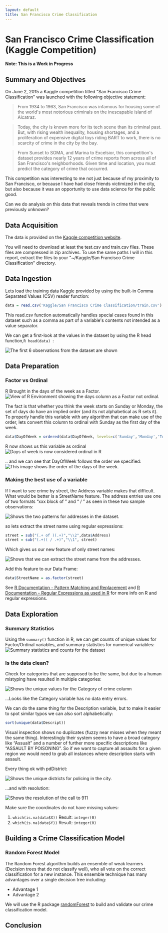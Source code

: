 ```yaml
---
layout: default
title: San Francisco Crime Classification
---
```

# San Francisco Crime Classification (Kaggle Competition)

**Note: This is a Work in Progress** 

## Summary and Objectives

On June 2, 2015 a Kaggle competition titled "San Francisco Crime Classification" was launched with the following objective statement:

> From 1934 to 1963, San Francisco was infamous for housing some of the world's most notorious criminals on the inescapable island of Alcatraz.

> Today, the city is known more for its tech scene than its criminal past. But, with rising wealth inequality, housing shortages, and a proliferation of expensive digital toys riding BART to work, there is no scarcity of crime in the city by the bay.

> From Sunset to SOMA, and Marina to Excelsior, this competition's dataset provides nearly 12 years of crime reports from across all of San Francisco's neighborhoods. Given time and location, you must predict the category of crime that occurred.

This competition was interesting to me not just because of my proximity to San Francisco, or because I have had close friends victimized in the city, but also because it was an opportunity to use data science for the public good. 

Can we do analysis on this data that reveals trends in crime that were previously unknown? 

## Data Acquisition

The data is provided on the [Kaggle competition website](https://www.kaggle.com/c/sf-crime/data). 

You will need to download at least the test.csv and train.csv files. These files are compressed in zip archives. To use the same paths I will in this report, extract the files to your "~/Kaggle/San Francisco Crime Classification" directory.

## Data Ingestion
Lets load the training data Kaggle provided by using the built-in Comma Separated Values (CSV) reader function:

```R
data = read.csv('Kaggle/San Francisco Crime Classification/train.csv')
```

This read.csv function automatically handles special cases found in this dataset such as a comma as part of a variable's contents not intended as a value separator.

We can get a first-look at the values in the dataset by using the R head function,```R head(data) ```:

![The first 6 observations from the dataset are shown](images/SfDataAnalysis/DataIngest1.png)

## Data Preparation

### Factor vs Ordinal

R Brought in the days of the week as a Factor. 
![View of R Environment showing the days column as a Factor not ordinal.](images/SfDataAnalysis/DataPrep1.png)

The fact is that whether you think the week starts on Sunday or Monday, the set of days do have an implied order (and its not alphabetical as R sets it). To properly handle this variable with any algorithm that can make use of the order, lets convert this column to ordinal with Sunday as the first day of the week. 

```R
data$DayOfWeek = ordered(data$DayOfWeek, levels=c('Sunday','Monday','Tuesday','Wednesday','Thursday','Friday','Saturday'))
```

R now shows us this variable as ordinal
![Days of week is now considered ordinal in R](images/SfDataAnalysis/DataPrep2.png)

.. and we can see that DayOfWeek follows the order we specified:
![This image shows the order of the days of the week.](images/SfDataAnalysis/DataPrep3.png)

### Making the best use of a variable

If I want to see crime by street, the Address variable makes that difficult. What would be better is a StreetName feature. The address entries use one of two formats “xxx block of <street name>” and “<street name> / <other street name>” as seen in these two sample observations:

![Shows the two patterns for addresses in the dataset.](images/SfDataAnalysis/DataPrep7.png)
 
so lets extract the street name using regular expressions:

```R
street = sub("(.+ of )(.+)","\\2",data$Address)
street = sub("(.+)( / .+)","\\1", street)
```

Which gives us our new feature of only street names:

![Shows that we can extract the street name from the addresses.](images/SfDataAnalysis/DataPrep8.png)
 
Add this feature to our Data Frame: 

```R
data$StreetName = as.factor(street)
```

See [R Documentation - Pattern Matching and Replacement](https://stat.ethz.ch/R-manual/R-devel/library/base/html/grep.html)  and [R Documentation - Regular Expressions as used in R](https://stat.ethz.ch/R-manual/R-devel/library/base/html/regex.html)  for more info on R and regular expressions.

## Data Exploration

### Summary Statistics

Using the ```summary()``` function in R, we can get counts of unique values for Factor/Ordinal variables, and summary statistics for numerical variables:
![Summary statistics and counts for the dataset](images/SfDataAnalysis/DataExplore1.png)

### Is the data clean? 

Check for categories that are supposed to be the same, but due to a human mistyping have resulted in multiple categories:

![Shows the unique values for the Category of crime column](images/SfDataAnalysis/DataPrep4.png)
 
...Looks like the Category variable has no data entry errors.

We can do the same thing for the Description variable, but to make it easier to spot similar typos we can also sort alphabetically:

```R
sort(unique(data$Descript))
```

Visual inspection shows no duplicates (fuzzy near misses when they meant the same thing). Interestingly their system seems to have a broad category like “Assualt” and a number of further more specific descriptions like “ASSAULT BY POISONING”. So if we want to capture all assaults for a given region we would need to grab all instances where description starts with assault.

Every thing ok with pdDistrict:

![Shows the unique districts for policing in the city.](images/SfDataAnalysis/DataPrep5.png)

…and with resolution:

![Shows the resolution of the call to 911](images/SfDataAnalysis/DataPrep6.png)



Make sure the coordinates do not have missing values:

1. ```which(is.na(data$X))``` Result: ```integer(0)```
2. ```which(is.na(data$Y))``` Result: ```integer(0)```


## Building a Crime Classification Model

### Random Forest Model
The Random Forest algorithm builds an ensemble of weak learners (Decision trees that do not classify well), who all vote on the correct classification for a new instance. This ensemble technique has many advantages over a single decision tree including:

* Advantage 1
* Advantage 2

We will use the R package [randomForest](https://cran.r-project.org/web/packages/randomForest/randomForest.pdf) to build and validate our crime classification model.
## Conclusion
